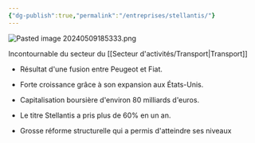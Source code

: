 ```yaml
---
{"dg-publish":true,"permalink":"/entreprises/stellantis/"}
---
```


![Pasted image 20240509185333.png](/img/user/Data/Pasted%20image%2020240509185333.png)

Incontournable du secteur du [[Secteur d'activités/Transport\|Transport]]

- Résultat d'une fusion entre Peugeot et Fiat.

- Forte croissance grâce à son expansion aux États-Unis.

- Capitalisation boursière d'environ 80 milliards d'euros.

- Le titre Stellantis a pris plus de 60% en un an.

- Grosse réforme structurelle qui a permis d'atteindre ses niveaux

